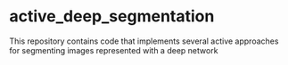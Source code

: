 # active_deep_segmentation
This repository contains code that implements several active approaches for segmenting images represented with a deep network 
